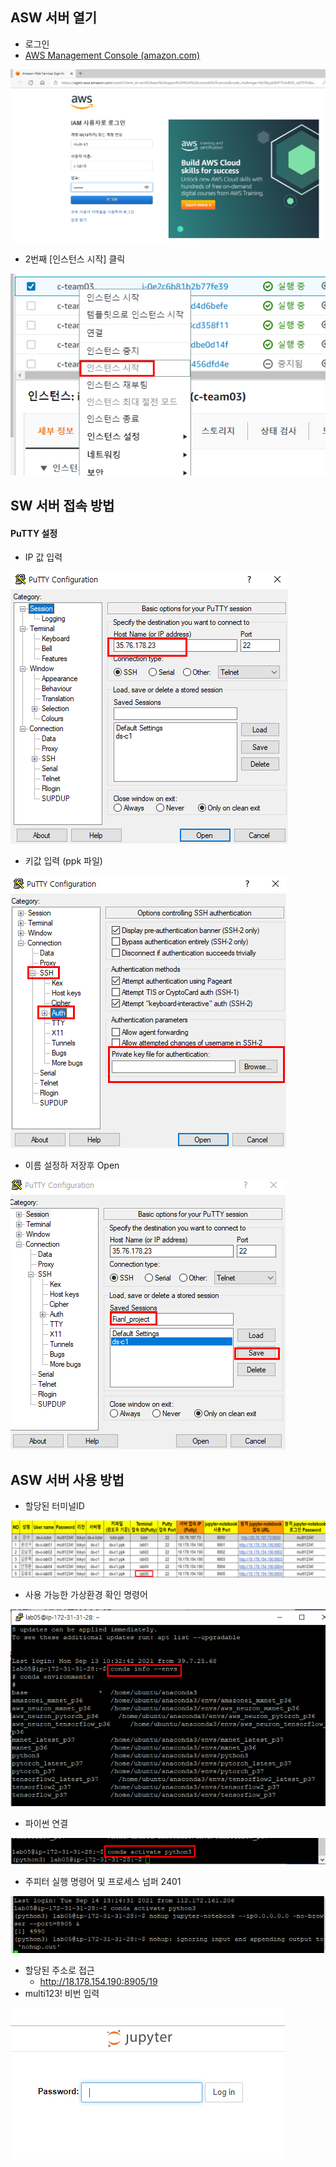 ## ASW 서버 열기

- 로그인
- [AWS Management Console (amazon.com)](https://us-east-2.console.aws.amazon.com/console/home?region=us-east-2#)

![image-20211019115241018](picture/image-20211019115241018.png)

- 2번째 [인스턴스 시작] 클릭

![image-20211019133759184](picture/image-20211019133759184.png)





## SW 서버 접속 방법

#### PuTTY 설정

- IP 값 입력

![image-20211019114011276](picture/image-20211019114011276.png)

- 키값 입력 (ppk 파일)

![image-20211019114505038](picture/image-20211019114505038.png)

- 이름 설정하 저장후 Open

![image-20211019114530839](picture/image-20211019114530839.png)















## ASW 서버 사용 방법

- 할당된 터미널ID

![image-20210914132153657](picture/image-20210914132153657.png)

- 사용 가능한 가상환경 확인 명령어

![image-20210914132327219](picture/image-20210914132327219.png)

- 파이썬 연결

![image-20210914132441750](picture/image-20210914132441750.png)



- 주피터 실행 명령어 및 프로세스 넘퍼 2401

![image-20210914141107963](picture/image-20210914141107963.png)



- 할당된 주소로 접근
  - http://18.178.154.190:8905/19
- multi123! 비번 입력

![image-20210914142312143](picture/image-20210914142312143.png)